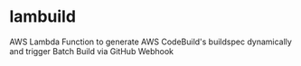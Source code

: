 # lambuild
AWS Lambda Function to generate AWS CodeBuild's buildspec dynamically and trigger Batch Build via GitHub Webhook
